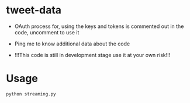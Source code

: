 tweet-data
==========

* OAuth process for, using the keys and tokens is commented out in the code, uncomment to use it

* Ping me to know additional data about the code

* !!!This code is still in development stage use it at your own risk!!! 

Usage
=========

    python streaming.py


